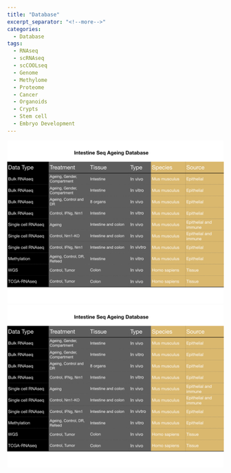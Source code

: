 ```yaml
---
title: "Database"
excerpt_separator: "<!--more-->"
categories:
  - Database
tags:
  - RNAseq
  - scRNAseq
  - scCOOLseq
  - Genome
  - Methylome
  - Proteome
  - Cancer
  - Organoids
  - Crypts
  - Stem cell
  - Embryo Development
---
```


![DB](/images/png-db.png/png-db.png.001.png)
<img src="/images/png-db.png/png-db.png.001.png">
